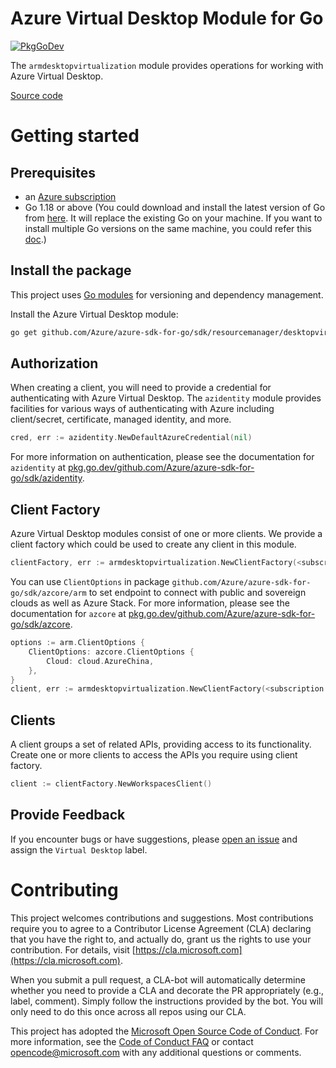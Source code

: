 # Azure Virtual Desktop Module for Go

[![PkgGoDev](https://pkg.go.dev/badge/github.com/Azure/azure-sdk-for-go/sdk/resourcemanager/desktopvirtualization/armdesktopvirtualization)](https://pkg.go.dev/github.com/Azure/azure-sdk-for-go/sdk/resourcemanager/desktopvirtualization/armdesktopvirtualization)

The `armdesktopvirtualization` module provides operations for working with Azure Virtual Desktop.

[Source code](https://github.com/Azure/azure-sdk-for-go/tree/main/sdk/resourcemanager/desktopvirtualization/armdesktopvirtualization)

# Getting started

## Prerequisites

- an [Azure subscription](https://azure.microsoft.com/free/)
- Go 1.18 or above (You could download and install the latest version of Go from [here](https://go.dev/doc/install). It will replace the existing Go on your machine. If you want to install multiple Go versions on the same machine, you could refer this [doc](https://go.dev/doc/manage-install).)

## Install the package

This project uses [Go modules](https://github.com/golang/go/wiki/Modules) for versioning and dependency management.

Install the Azure Virtual Desktop module:

```sh
go get github.com/Azure/azure-sdk-for-go/sdk/resourcemanager/desktopvirtualization/armdesktopvirtualization
```

## Authorization

When creating a client, you will need to provide a credential for authenticating with Azure Virtual Desktop.  The `azidentity` module provides facilities for various ways of authenticating with Azure including client/secret, certificate, managed identity, and more.

```go
cred, err := azidentity.NewDefaultAzureCredential(nil)
```

For more information on authentication, please see the documentation for `azidentity` at [pkg.go.dev/github.com/Azure/azure-sdk-for-go/sdk/azidentity](https://pkg.go.dev/github.com/Azure/azure-sdk-for-go/sdk/azidentity).

## Client Factory

Azure Virtual Desktop modules consist of one or more clients.  We provide a client factory which could be used to create any client in this module.

```go
clientFactory, err := armdesktopvirtualization.NewClientFactory(<subscription ID>, cred, nil)
```

You can use `ClientOptions` in package `github.com/Azure/azure-sdk-for-go/sdk/azcore/arm` to set endpoint to connect with public and sovereign clouds as well as Azure Stack. For more information, please see the documentation for `azcore` at [pkg.go.dev/github.com/Azure/azure-sdk-for-go/sdk/azcore](https://pkg.go.dev/github.com/Azure/azure-sdk-for-go/sdk/azcore).

```go
options := arm.ClientOptions {
    ClientOptions: azcore.ClientOptions {
        Cloud: cloud.AzureChina,
    },
}
client, err := armdesktopvirtualization.NewClientFactory(<subscription ID>, cred, &options)
```

## Clients

A client groups a set of related APIs, providing access to its functionality.  Create one or more clients to access the APIs you require using client factory.

```go
client := clientFactory.NewWorkspacesClient()
```

## Provide Feedback

If you encounter bugs or have suggestions, please
[open an issue](https://github.com/Azure/azure-sdk-for-go/issues) and assign the `Virtual Desktop` label.

# Contributing

This project welcomes contributions and suggestions. Most contributions require
you to agree to a Contributor License Agreement (CLA) declaring that you have
the right to, and actually do, grant us the rights to use your contribution.
For details, visit [https://cla.microsoft.com](https://cla.microsoft.com).

When you submit a pull request, a CLA-bot will automatically determine whether
you need to provide a CLA and decorate the PR appropriately (e.g., label,
comment). Simply follow the instructions provided by the bot. You will only
need to do this once across all repos using our CLA.

This project has adopted the
[Microsoft Open Source Code of Conduct](https://opensource.microsoft.com/codeofconduct/).
For more information, see the
[Code of Conduct FAQ](https://opensource.microsoft.com/codeofconduct/faq/)
or contact [opencode@microsoft.com](mailto:opencode@microsoft.com) with any
additional questions or comments.